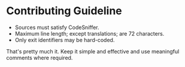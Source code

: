 # Contributing Guideline

- Sources must satisfy CodeSniffer.
- Maximum line length; except translations; are 72 characters.
- Only exit identifiers may be hard-coded.

That's pretty much it. Keep it simple and effective and use meaningful comments where required.
